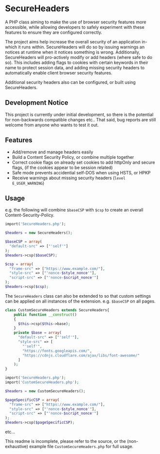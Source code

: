 # SecureHeaders
A PHP class aiming to make the use of browser security features more accessible, while allowing developers to safely experiment with these features to ensure they are configured correctly.

The project aims help increase the overall security of an application in-which it runs within. SecureHeaders will do so by issuing warnings an notices at runtime when it notices something is wrong. Additionally, SecureHeaders will pro-actively modify or add headers (where safe to do so). This includes adding flags to cookies with certain keywords in their name to protect session data, and adding missing security headers to automatically enable client browser security features. 

Additional security headers also can be configured, or built using SecureHeaders. 

## Development Notice
This project is currently under initial development, so there is the potential for non-backwards compatible changes etc.. That said, bug reports are still welcome from anyone who wants to test it out.

## Features
* Add/remove and manage headers easily
* Build a Content Security Policy, or combine multiple together
* Correct cookie flags on already set cookies to add httpOnly and secure flags, (if the cookies appear to be session related)
* Safe mode prevents accidential self-DOS when using HSTS, or HPKP
* Receive warnings about missing security headers (`level E_USER_WARNING`)

## Usage
e.g. the following will combine `$baseCSP` with `$csp` to create an overall Content-Security-Policy.
```php
import('SecureHeaders.php');

$headers = new SecureHeaders();

$baseCSP = array(
  "default-src" => ["'self'"]
);
$headers->csp($baseCSP);

$csp = array(
  "frame-src" => ["https://www.example.com/"],
  "style-src" => ["'nonce-$style_nonce'"],
  "script-src" => ["'nonce-$script_nonce'"]
);
$headers->csp($csp);
```

The `SecureHeaders` class can also be extended to so that custom settings can be applied on all instances of the extension.
e.g. `$baseCSP` on all pages.

```php
class CustomSecureHeaders extends SecureHeaders{
    public function __construct()
    {
      $this->csp($this->base);
    }
    private $base = array(
      "default-src" => ["'self'"],
      "style-src" => [
        "'self'",
        "https://fonts.googleapis.com/",
        "https://cdnjs.cloudflare.com/ajax/libs/font-awesome/"
      ]
    );
}
```

```php
import('SecureHeaders.php');
import('CustomSecureHeaders.php');

$headers = new CustomSecureHeaders();

$pageSpecificCSP = array(
  "frame-src" => ["https://www.example.com/"],
  "style-src" => ["'nonce-$style_nonce'"],
  "script-src" => ["'nonce-$script_nonce'"]
);
$headers->csp($pageSpecificCSP);
```

etc...

This readme is incomplete, please refer to the source, or the (non-exhaustive) example file `CustomSecureHeaders.php` for full usage.

